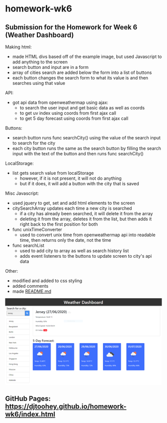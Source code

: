 # homework-wk6
## Submission for the Homework for Week 6 (Weather Dashboard)

Making html:

* made HTML divs based off of the example image, but used Javascript to add anything to the screen
* search button and input are in a form
* array of cities search are added below the form into a list of buttons
* each button changes the search form to what its value is and then searches using that value

API:

* got api data from openweathermap using ajax:
    * to search the user input and get basic data as well as coords
    * to get uv index using coords from first ajax call
    * to get 5 day forecast using coords from first ajax call

Buttons:

* search button runs func searchCity() using the value of the search input to search for the city
* each city button runs the same as the search button by filling the search input with the text of the button and then runs func searchCity() 

LocalStorage:

* list gets search value from localStorage
    * however, if it is not present, it will not do anything
    * but if it does, it will add a button with the city that is saved

Misc Javascript:
* used jquery to get, set and add html elements to the screen
* citySearchArray updates each time a new city is searched
    * if a city has already been searched, it will delete it from the array
    * deleting it from the array, deletes it from the list, but then adds it right back to the first position for both
* func unixTimeConverter 
    * used to convert unix time from openweathermap api into readable time, then returns only the date, not the time
* func searchList
    * used to add city to array as well as search history list
    * adds event listeners to the buttons to update screen to city's api data

Other:

* modified and added to css styling
* added comments 
* made [README.md](/README.md)

![finished page image](/assets/finished.png "finished page")

## GitHub Pages: https://djtoohey.github.io/homework-wk6/index.html